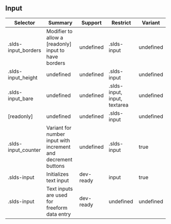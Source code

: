 

## Input

| Selector | Summary | Support | Restrict | Variant |
|-------|-------|-------|-------|-------|
| .slds-input_borders | Modifier to allow a [readonly] input to have borders | undefined | .slds-input | undefined |
| .slds-input_height | undefined | undefined | .slds-input | undefined |
| .slds-input_bare | undefined | undefined | .slds-input, input, textarea | undefined |
| [readonly] | undefined | undefined | .slds-input | undefined |
| .slds-input_counter | Variant for number input with increment and decrement buttons | undefined | .slds-input | true |
| .slds-input | Initializes text input | dev-ready | input | true |
| .slds-input | Text inputs are used for freeform data entry | dev-ready | undefined | undefined |